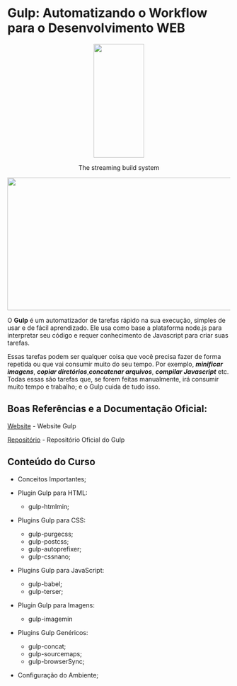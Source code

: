 # Gulp: Automatizando o Workflow para o Desenvolvimento WEB

<p align="center">
  <a href="https://gulpjs.com">
    <img height="257" width="114" src="https://raw.githubusercontent.com/gulpjs/artwork/master/gulp-2x.png">
  </a>
  <p align="center">The streaming build system</p>
</p>

<image width = "600" height = "300" src = "https://user-images.githubusercontent.com/64049906/105084958-75401080-5a6d-11eb-9a2c-084c25ad38a8.png"> 

O **Gulp** é um automatizador de tarefas rápido na sua execução, simples de usar e de fácil aprendizado. Ele usa como base a plataforma node.js para interpretar seu código e requer conhecimento de Javascript para criar suas tarefas.

Essas tarefas podem ser qualquer coisa que você precisa fazer de forma repetida ou que vai consumir muito do seu tempo. Por exemplo, **_minificar imagens_**, **_copiar diretórios_**,**_concatenar arquivos_**, **_compilar Javascript_** etc. Todas essas são tarefas que, se forem feitas manualmente, irá consumir muito tempo e trabalho; e o Gulp cuida de tudo isso.

## Boas Referências e a Documentação Oficial:

[Website](https://gulpjs.com/) - Website Gulp

[Repositório](https://github.com/gulpjs/gulp) - Repositório Oficial do Gulp

## Conteúdo do Curso

* Conceitos Importantes;

* Plugin Gulp para HTML: 
    * gulp-htmlmin;

* Plugins Gulp para CSS:
    * gulp-purgecss; 
    * gulp-postcss;
    * gulp-autoprefixer;
    * gulp-cssnano;

* Plugins Gulp para JavaScript:
    * gulp-babel;
    * gulp-terser;

* Plugin Gulp para Imagens:
    * gulp-imagemin

* Plugins Gulp Genéricos:
    * gulp-concat;
    * gulp-sourcemaps;
    * gulp-browserSync;

* Configuração do Ambiente;



